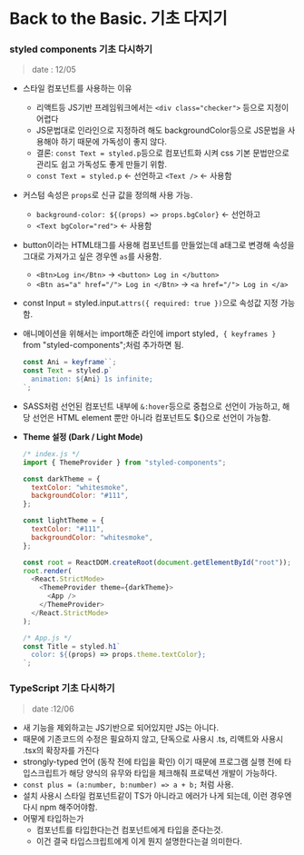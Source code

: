 # Back to the Basic. 기초 다지기

### styled components 기초 다시하기
> date : 12/05
- 스타일 컴포넌트를 사용하는 이유
  - 리액트등 JS기반 프레임워크에서는 `<div class="checker">` 등으로 지정이 어렵다
  - JS문법대로 인라인으로 지정하려 해도 backgroundColor등으로 JS문법을 사용해야 하기 때문에 가독성이 좋지 않다.
  - 결론: `const Text = styled.p`등으로 컴포넌트화 시켜 css 기본 문법만으로 관리도 쉽고 가독성도 좋게 만들기 위함.
  - `const Text = styled.p` <- 선언하고 `<Text />` <- 사용함
- 커스텀 속성은 `props`로 신규 값을 정의해 사용 가능.
  - `background-color: ${(props) => props.bgColor}` <- 선언하고
  - `<Text bgColor="red">` <- 사용함
- button이라는 HTML태그를 사용해 컴포넌트를 만들었는데 a태그로 변경해 속성을 그대로 가져가고 싶은 경우엔 `as`를 사용함.
  - `<Btn>Log in</Btn>` -> `<button> Log in </button>`
  - `<Btn as="a" href="/"> Log in </Btn>` -> `<a href="/"> Log in </a>`
- const Input = styled.input.`attrs({ required: true })`으로 속성값 지정 가능함.
- 애니메이션을 위해서는 import해준 라인에 import styled`, { keyframes }` from "styled-components";처럼 추가하면 됨.
  ```javascript react
  const Ani = keyframe``;
  const Text = styled.p`
    animation: ${Ani} 1s infinite;
  `;
  ```
- SASS처럼 선언된 컴포넌트 내부에 `&:hover`등으로 중첩으로 선언이 가능하고, 해당 선언은 HTML element 뿐만 아니라 컴포넌트도 ${}으로 선언이 가능함.
- <b>Theme 설정 (Dark / Light Mode)</b>

  ```javascript
  /* index.js */
  import { ThemeProvider } from "styled-components";

  const darkTheme = {
    textColor: "whitesmoke",
    backgroundColor: "#111",
  };

  const lightTheme = {
    textColor: "#111",
    backgroundColor: "whitesmoke",
  };

  const root = ReactDOM.createRoot(document.getElementById("root"));
  root.render(
    <React.StrictMode>
      <ThemeProvider theme={darkTheme}>
        <App />
      </ThemeProvider>
    </React.StrictMode>
  );
  ```

  ```javascript
  /* App.js */
  const Title = styled.h1`
    color: ${(props) => props.theme.textColor};
  `;
  ```

### TypeScript 기초 다시하기
> date :12/06
- 새 기능을 제외하고는 JS기반으로 되어있지만 JS는 아니다.
- 때문에 기존코드의 수정은 필요하지 않고, 단독으로 사용시 .ts, 리액트와 사용시 .tsx의 확장자를 가진다
- strongly-typed 언어 (동작 전에 타입을 확인) 이기 때문에 프로그램 실행 전에 타입스크립트가 해당 양식의 유무와 타입을 체크해줘 프로텍션 개발이 가능하다.
- `const plus = (a:number, b:number) => a + b;` 처럼 사용.
- 설치 사용시 스타일 컴포넌트같이 TS가 아니라고 에러가 나게 되는데, 이런 경우엔 다시 npm 해주어야함.
- 어떻게 타입하는가
  - 컴포넌트를 타입한다는건 컴포넌트에게 타입을 준다는것.
  - 이건 결국 타입스크립트에게 이게 뭔지 설명한다는걸 의미한다.